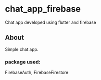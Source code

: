# chat_app_firebase

Chat app developed using flutter and firebase

## About

Simple chat app.

### package used:

FirebaseAuth,
FirebaseFirestore
